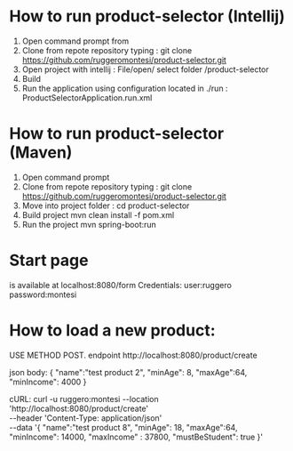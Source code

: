 # How to run product-selector (Intellij)
1) Open command prompt from <YOUR FOLDER>
2) Clone from repote repository typing : git clone  https://github.com/ruggeromontesi/product-selector.git
3) Open project with intellij : File/open/ select folder <YOUR FOLDER>/product-selector
4) Build
5) Run the application using configuration located in ./run : ProductSelectorApplication.run.xml



# How to run product-selector (Maven)
1) Open command prompt
2) Clone from repote repository typing : git clone  https://github.com/ruggeromontesi/product-selector.git
3) Move into project folder : cd  product-selector
4) Build project mvn clean install -f pom.xml
5) Run the project mvn spring-boot:run

# Start page
 is available at localhost:8080/form
 Credentials:
 user:ruggero
 password:montesi


# How to load  a new product:

USE METHOD POST.
endpoint http://localhost:8080/product/create

json body:
{
    "name":"test product 2",
    "minAge": 8,
    "maxAge":64,
    "minIncome": 4000
}

cURL: 
curl -u ruggero:montesi --location 'http://localhost:8080/product/create' \
--header 'Content-Type: application/json' \
--data '{
    "name":"test product 8",
    "minAge": 18,
    "maxAge":64,
    "minIncome": 14000,
    "maxIncome" : 37800,
    "mustBeStudent": true
}'
